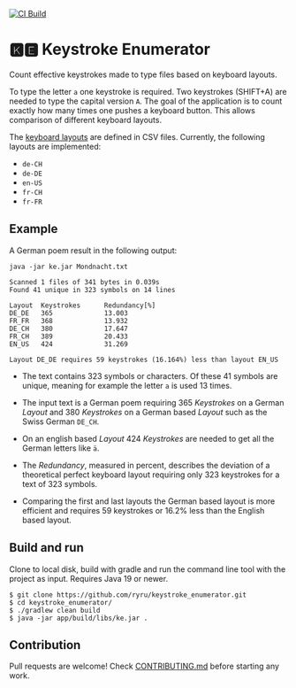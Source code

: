 [![CI Build](https://github.com/ryru/keystroke_enumerator/actions/workflows/build.yml/badge.svg)](https://github.com/ryru/keystroke_enumerator/actions/workflows/build.yml)

# 🅺🅴 Keystroke Enumerator

Count effective keystrokes made to type files based on keyboard layouts.

To type the letter `a` one keystroke is required. Two keystrokes (SHIFT+A) are needed to type the
capital version `A`. The goal of the application is to count exactly how many times one pushes a
keyboard button. This allows comparison of different keyboard layouts.

The [keyboard layouts](core/src/main/resources/layouts) are defined in CSV files. Currently, the
following layouts are implemented:

* `de-CH`
* `de-DE`
* `en-US`
* `fr-CH`
* `fr-FR`

## Example

A German poem result in the following output:

```
java -jar ke.jar Mondnacht.txt 

Scanned 1 files of 341 bytes in 0.039s
Found 41 unique in 323 symbols on 14 lines

Layout  Keystrokes      Redundancy[%]
DE_DE   365             13.003
FR_FR   368             13.932
DE_CH   380             17.647
FR_CH   389             20.433
EN_US   424             31.269

Layout DE_DE requires 59 keystrokes (16.164%) less than layout EN_US

```

* The text contains 323 symbols or characters. Of these 41 symbols are unique, meaning for example
  the letter `a` is used 13 times.

* The input text is a German poem requiring 365 _Keystrokes_ on a German _Layout_ and 380
  _Keystrokes_ on a German based _Layout_ such as the Swiss German `DE_CH`.

* On an english based _Layout_ 424 _Keystrokes_ are needed to get all the German letters like `ä`.

* The _Redundancy_, measured in percent, describes the deviation of a theoretical perfect keyboard
  layout requiring only 323 keystrokes for a text of 323 symbols.

* Comparing the first and last layouts the German based layout is more efficient and requires 59
  keystrokes or 16.2% less than the English based layout.

## Build and run

Clone to local disk, build with gradle and run the command line tool with the project as input.
Requires Java 19 or newer.

```
$ git clone https://github.com/ryru/keystroke_enumerator.git
$ cd keystroke_enumerator/
$ ./gradlew clean build
$ java -jar app/build/libs/ke.jar .
```

## Contribution

Pull requests are welcome! Check [CONTRIBUTING.md](CONTRIBUTING.md) before starting any work.

